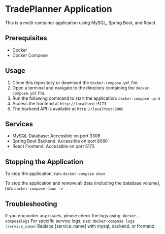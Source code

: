 # TradePlanner Application

This is a multi-container application using MySQL, Spring Boot, and React.

## Prerequisites

- Docker
- Docker Compose

## Usage

1. Clone this repository or download the `docker-compose.yml` file.
2. Open a terminal and navigate to the directory containing the `docker-compose.yml` file.
3. Run the following command to start the application:
`docker-compose up-d`
4. Access the frontend at `http://localhost:5173`
5. The backend API is available at `http://localhost:8080`

## Services

- MySQL Database: Accessible on port 3306
- Spring Boot Backend: Accessible on port 8080
- React Frontend: Accessible on port 5173

## Stopping the Application

To stop the application, run:
`docker-compose down`

To stop the application and remove all data (including the database volume), run:
`docker-compose down -v`

## Troubleshooting

If you encounter any issues, please check the logs using:
`docker-composelogs`
For specific service logs, use: `docker-compose logs [service_name]`
Replace [service_name] with mysql, backend, or frontend.

